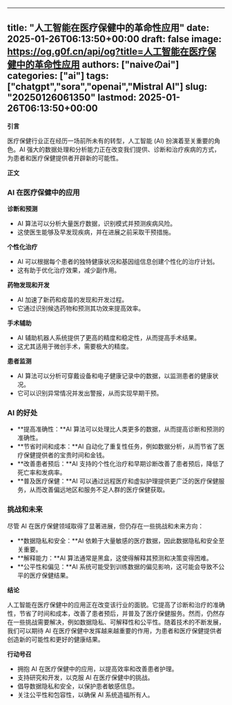 
---
title: "人工智能在医疗保健中的革命性应用"
date: 2025-01-26T06:13:50+00:00
draft: false
image: https://og.g0f.cn/api/og?title=人工智能在医疗保健中的革命性应用
authors: ["naiveのai"]
categories: ["ai"]
tags: ["chatgpt","sora","openai","Mistral AI"]
slug: "20250126061350"
lastmod: 2025-01-26T06:13:50+00:00
---
**引言**

医疗保健行业正在经历一场前所未有的转型，人工智能 (AI) 扮演着至关重要的角色。AI 强大的数据处理和分析能力正在改变我们提供、诊断和治疗疾病的方式，为患者和医疗保健提供者开辟新的可能性。

**正文**

### AI 在医疗保健中的应用

**诊断和预测**

* AI 算法可以分析大量医疗数据，识别模式并预测疾病风险。
* 这使医生能够及早发现疾病，并在进展之前采取干预措施。

**个性化治疗**

* AI 可以根据每个患者的独特健康状况和基因组信息创建个性化的治疗计划。
* 这有助于优化治疗效果，减少副作用。

**药物发现和开发**

* AI 加速了新药和疫苗的发现和开发过程。
* 它通过识别候选药物和预测其功效来提高效率。

**手术辅助**

* AI 辅助机器人系统提供了更高的精度和稳定性，从而提高手术结果。
* 这尤其适用于微创手术，需要极大的精度。

**患者监测**

* AI 算法可以分析可穿戴设备和电子健康记录中的数据，以监测患者的健康状况。
* 它可以识别异常情况并发出警报，从而实现早期干预。

### AI 的好处

* **提高准确性：**AI 算法可以处理比人类更多的数据，从而提高诊断和预测的准确性。
* **节省时间和成本：**AI 自动化了重复性任务，例如数据分析，从而节省了医疗保健提供者的宝贵时间和金钱。
* **改善患者预后：**AI 支持的个性化治疗和早期诊断改善了患者预后，降低了死亡率和发病率。
* **普及医疗保健：**AI 可以通过远程医疗和虚拟护理提供更广泛的医疗保健服务，从而改善偏远地区和服务不足人群的医疗保健获取。

### 挑战和未来

尽管 AI 在医疗保健领域取得了显著进展，但仍存在一些挑战和未来方向：

* **数据隐私和安全：**AI 依赖于大量敏感的医疗数据，因此数据隐私和安全至关重要。
* **解释能力：**AI 算法通常是黑盒，这使得解释其预测和决策变得困难。
* **公平性和偏见：**AI 系统可能受到训练数据的偏见影响，这可能会导致不公平的医疗保健结果。

**结论**

人工智能在医疗保健中的应用正在改变该行业的面貌。它提高了诊断和治疗的准确性，节省了时间和成本，改善了患者预后，并普及了医疗保健服务。然而，仍然存在一些挑战需要解决，例如数据隐私、可解释性和公平性。随着技术的不断发展，我们可以期待 AI 在医疗保健中发挥越来越重要的作用，为患者和医疗保健提供者创造新的可能性和更好的健康结果。

**行动号召**

* 拥抱 AI 在医疗保健中的应用，以提高效率和改善患者护理。
* 支持研究和开发，以克服 AI 在医疗保健中的挑战。
* 倡导数据隐私和安全，以保护患者敏感信息。
* 关注公平性和包容性，以确保 AI 系统造福所有人。